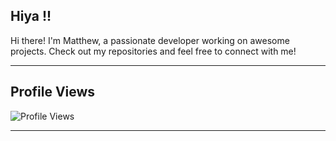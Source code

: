 ## Hiya !!

Hi there! I'm Matthew, a passionate developer working on awesome projects. Check out my repositories and feel free to connect with me!

---

## Profile Views
![Profile Views](https://komarev.com/ghpvc/?username=matthbrennan&color=blue&style=flat)

---

